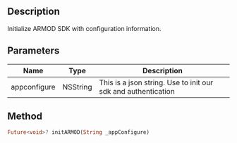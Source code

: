 ## Description

Initialize ARMOD SDK with configuration information.

## Parameters

| Name         | Type     | Description                                                   |
| ------------ | -------- | ------------------------------------------------------------- |
| appconfigure | NSString | This is a json string. Use to init our sdk and authentication |

## Method

```dart
Future<void>? initARMOD(String _appConfigure)
```
